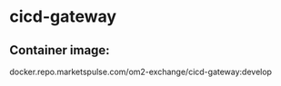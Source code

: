 # cicd-gateway
## Container image:
docker.repo.marketspulse.com/om2-exchange/cicd-gateway:develop


